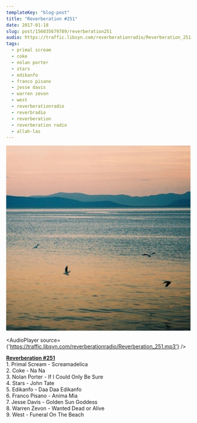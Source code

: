 ```yaml
---
templateKey: "blog-post"
title: "Reverberation #251"
date: 2017-01-18
slug: post/156035679789/reverberation251
audio: https://traffic.libsyn.com/reverberationradio/Reverberation_251.mp3
tags:
  - primal scream
  - coke
  - nolan porter
  - stars
  - edikanfo
  - franco pisano
  - jesse davis
  - warren zevon
  - west
  - reverberationradio
  - reverbradio
  - reverberation
  - reverberation radio
  - allah-las
---
```


![Reverberation #251](../images/1e1f9a9d75a48f0c274ad06301deaf0ad2f5806db773027a80cef5a8dcb73e08.jpg)

<AudioPlayer source={'https://traffic.libsyn.com/reverberationradio/Reverberation_251.mp3'} />

<p><b><a href="https://traffic.libsyn.com/reverberationradio/Reverberation_251.mp3">Reverberation #251</a><br /></b>1. Primal Scream - Screamadelica<br />2. Coke - Na Na<br />3. Nolan Porter - If I Could Only Be Sure<br />4. Stars - John Tate<br />5. Edikanfo - Daa Daa Edikanfo<br />6. Franco Pisano - Anima Mia<br />7. Jesse Davis - Golden Sun Goddess<br />8. Warren Zevon - Wanted Dead or Alive<br />9. West - Funeral On The Beach</p>
